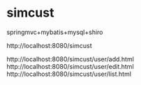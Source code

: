 # simcust


springmvc+mybatis+mysql+shiro

http://localhost:8080/simcust

http://localhost:8080/simcust/user/add.html
http://localhost:8080/simcust/user/edit.html
http://localhost:8080/simcust/user/list.html



